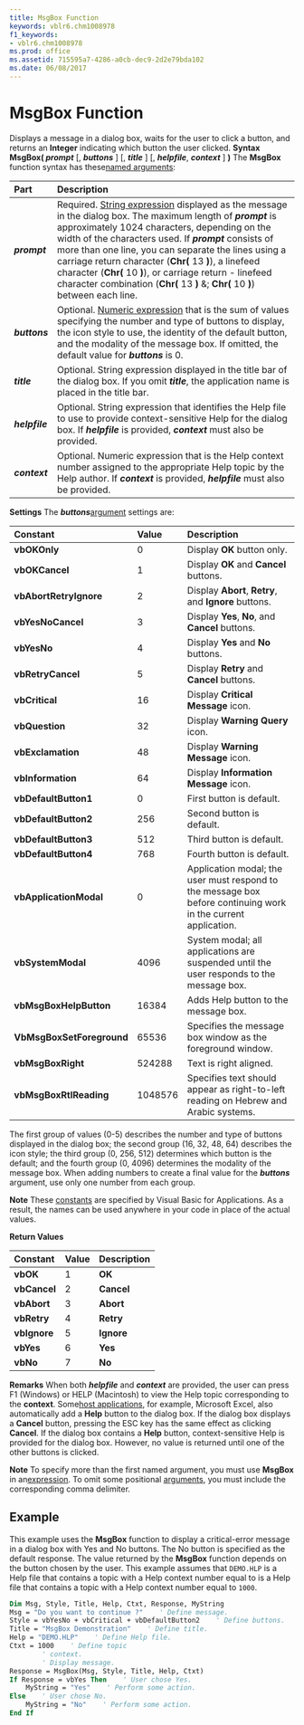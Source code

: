 ```yaml
---
title: MsgBox Function
keywords: vblr6.chm1008978
f1_keywords:
- vblr6.chm1008978
ms.prod: office
ms.assetid: 715595a7-4286-a0cb-dec9-2d2e79bda102
ms.date: 06/08/2017
---
```



# MsgBox Function



Displays a message in a dialog box, waits for the user to click a button, and returns an  **Integer** indicating which button the user clicked.
 **Syntax**
 **MsgBox( _prompt_** [, **_buttons_** ] [, **_title_** ] [, **_helpfile_**, **_context_** ] **)**
The  **MsgBox** function syntax has these[named arguments](../../Glossary/vbe-glossary.md):


|**Part**|**Description**|
|:-----|:-----|
|**_prompt_**|Required. [String expression](../../Glossary/vbe-glossary.md) displayed as the message in the dialog box. The maximum length of **_prompt_** is approximately 1024 characters, depending on the width of the characters used. If **_prompt_** consists of more than one line, you can separate the lines using a carriage return character (**Chr(** 13 **)**), a linefeed character (**Chr(** 10 **)**), or carriage return - linefeed character combination (**Chr(** 13 **)** &; **Chr(** 10 **)**) between each line.|
|**_buttons_**|Optional. [Numeric expression](../../Glossary/vbe-glossary.md) that is the sum of values specifying the number and type of buttons to display, the icon style to use, the identity of the default button, and the modality of the message box. If omitted, the default value for **_buttons_** is 0.|
|**_title_**|Optional. String expression displayed in the title bar of the dialog box. If you omit  **_title_**, the application name is placed in the title bar.|
|**_helpfile_**|Optional. String expression that identifies the Help file to use to provide context-sensitive Help for the dialog box. If  **_helpfile_** is provided, **_context_** must also be provided.|
|**_context_**|Optional. Numeric expression that is the Help context number assigned to the appropriate Help topic by the Help author. If  **_context_** is provided, **_helpfile_** must also be provided.|

 **Settings**
The  **_buttons_**[argument](../../Glossary/vbe-glossary.md) settings are:


|**Constant**|**Value**|**Description**|
|:-----|:-----|:-----|
|**vbOKOnly**|0|Display  **OK** button only.|
|**vbOKCancel**|1|Display  **OK** and **Cancel** buttons.|
|**vbAbortRetryIgnore**|2|Display  **Abort**, **Retry**, and **Ignore** buttons.|
|**vbYesNoCancel**|3|Display  **Yes**, **No**, and **Cancel** buttons.|
|**vbYesNo**|4|Display  **Yes** and **No** buttons.|
|**vbRetryCancel**|5|Display  **Retry** and **Cancel** buttons.|
|**vbCritical**|16|Display  **Critical Message** icon.|
|**vbQuestion**|32|Display  **Warning Query** icon.|
|**vbExclamation**|48|Display  **Warning Message** icon.|
|**vbInformation**|64|Display  **Information Message** icon.|
|**vbDefaultButton1**|0|First button is default.|
|**vbDefaultButton2**|256|Second button is default.|
|**vbDefaultButton3**|512|Third button is default.|
|**vbDefaultButton4**|768|Fourth button is default.|
|**vbApplicationModal**|0|Application modal; the user must respond to the message box before continuing work in the current application.|
|**vbSystemModal**|4096|System modal; all applications are suspended until the user responds to the message box.|
|**vbMsgBoxHelpButton**|16384|Adds Help button to the message box.|
|**VbMsgBoxSetForeground**|65536|Specifies the message box window as the foreground window.|
|**vbMsgBoxRight**|524288|Text is right aligned.|
|**vbMsgBoxRtlReading**|1048576|Specifies text should appear as right-to-left reading on Hebrew and Arabic systems.|

The first group of values (0-5) describes the number and type of buttons displayed in the dialog box; the second group (16, 32, 48, 64) describes the icon style; the third group (0, 256, 512) determines which button is the default; and the fourth group (0, 4096) determines the modality of the message box. When adding numbers to create a final value for the  **_buttons_** argument, use only one number from each group.

 **Note**  These [constants](../../Glossary/vbe-glossary.md) are specified by Visual Basic for Applications. As a result, the names can be used anywhere in your code in place of the actual values.

 **Return Values**


|**Constant**|**Value**|**Description**|
|:-----|:-----|:-----|
|**vbOK**|1|**OK**|
|**vbCancel**|2|**Cancel**|
|**vbAbort**|3|**Abort**|
|**vbRetry**|4|**Retry**|
|**vbIgnore**|5|**Ignore**|
|**vbYes**|6|**Yes**|
|**vbNo**|7|**No**|

 **Remarks**
When both  **_helpfile_** and **_context_** are provided, the user can press F1 (Windows) or HELP (Macintosh) to view the Help topic corresponding to the **context**. Some[host applications](../../Glossary/vbe-glossary.md), for example, Microsoft Excel, also automatically add a  **Help** button to the dialog box.
If the dialog box displays a  **Cancel** button, pressing the ESC key has the same effect as clicking **Cancel**. If the dialog box contains a **Help** button, context-sensitive Help is provided for the dialog box. However, no value is returned until one of the other buttons is clicked.

 **Note**  To specify more than the first named argument, you must use  **MsgBox** in an[expression](../../Glossary/vbe-glossary.md). To omit some positional [arguments](../../Glossary/vbe-glossary.md), you must include the corresponding comma delimiter.


## Example

This example uses the  **MsgBox** function to display a critical-error message in a dialog box with Yes and No buttons. The No button is specified as the default response. The value returned by the **MsgBox** function depends on the button chosen by the user. This example assumes that `DEMO.HLP` is a Help file that contains a topic with a Help context number equal to is a Help file that contains a topic with a Help context number equal to `1000`.


```vb
Dim Msg, Style, Title, Help, Ctxt, Response, MyString
Msg = "Do you want to continue ?"    ' Define message.
Style = vbYesNo + vbCritical + vbDefaultButton2    ' Define buttons.
Title = "MsgBox Demonstration"    ' Define title.
Help = "DEMO.HLP"    ' Define Help file.
Ctxt = 1000    ' Define topic
        ' context. 
        ' Display message.
Response = MsgBox(Msg, Style, Title, Help, Ctxt)
If Response = vbYes Then    ' User chose Yes.
    MyString = "Yes"    ' Perform some action.
Else    ' User chose No.
    MyString = "No"    ' Perform some action.
End If

```


